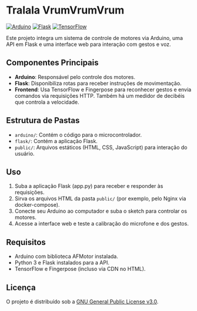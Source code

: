 # Tralala VrumVrumVrum
[![Arduino][arduino-badge]][arduino-url]
[![Flask][flask-badge]][flask-url]
[![TensorFlow][tf-badge]][tf-url]

Este projeto integra um sistema de controle de motores via Arduino, uma API em Flask e uma interface web para interação com gestos e voz.

## Componentes Principais
- **Arduino**: Responsável pelo controle dos motores.
- **Flask**: Disponibiliza rotas para receber instruções de movimentação.
- **Frontend**: Usa TensorFlow e Fingerpose para reconhecer gestos e envia comandos via requisições HTTP. Também há um medidor de decibéis que controla a velocidade.

## Estrutura de Pastas
- `arduino/`: Contém o código para o microcontrolador.
- `flask/`: Contém a aplicação Flask.
- `public/`: Arquivos estáticos (HTML, CSS, JavaScript) para interação do usuário.

## Uso
1. Suba a aplicação Flask (app.py) para receber e responder às requisições.  
2. Sirva os arquivos HTML da pasta `public/` (por exemplo, pelo Nginx via docker-compose).  
3. Conecte seu Arduino ao computador e suba o sketch para controlar os motores.  
4. Acesse a interface web e teste a calibração do microfone e dos gestos.

## Requisitos
- Arduino com biblioteca AFMotor instalada.
- Python 3 e Flask instalados para a API.
- TensorFlow e Fingerpose (incluso via CDN no HTML).

## Licença
O projeto é distribuído sob a [GNU General Public License v3.0](./LICENSE).

[arduino-badge]: https://img.shields.io/badge/Arduino-00979C?style=for-the-badge&logo=Arduino&logoColor=white
[arduino-url]: https://www.arduino.cc/
[flask-badge]: https://img.shields.io/badge/Flask-000000?style=for-the-badge&logo=flask&logoColor=white
[flask-url]: https://flask.palletsprojects.com/
[tf-badge]: https://img.shields.io/badge/TensorFlow-FF6F00?style=for-the-badge&logo=tensorflow&logoColor=white
[tf-url]: https://www.tensorflow.org/
